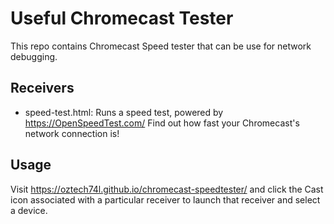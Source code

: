 # Useful Chromecast Tester

This repo contains Chromecast Speed tester that can be use for network debugging.

## Receivers

 - speed-test.html: Runs a speed test, powered by https://OpenSpeedTest.com/
   Find out how fast your Chromecast's network connection is!

## Usage

Visit https://oztech74l.github.io/chromecast-speedtester/ and click the Cast
icon associated with a particular receiver to launch that receiver and select a
device.
